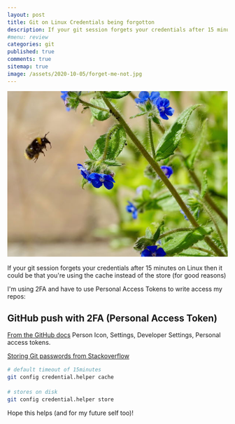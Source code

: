 ```yaml
---
layout: post
title: Git on Linux Credentials being forgotton 
description: If your git session forgets your credentials after 15 minutes on Linux then it could be that you're using the cache instead of the store (for good reasons)
#menu: review
categories: git 
published: true 
comments: true     
sitemap: true
image: /assets/2020-10-05/forget-me-not.jpg
---
```


<!-- [![alt text](/assets/2020-07-22/donut.jpg "Photo by @acreativegangster from Unsplash"){:width="600px"}](https://unsplash.com/@acreativegangster) -->

<!-- ![alt text](/assets/2020-10-05/forget-me-not.jpg "Forget me not"){:width="600px"} -->
[![alt text](/assets/2020-10-05/forget-me-not.jpg "Forget me not photo by Belinda Fewings")](https://unsplash.com/@bel2000a)

If your git session forgets your credentials after 15 minutes on Linux then it could be that you're using the cache instead of the store (for good reasons)

I'm using 2FA and have to use Personal Access Tokens to write access my repos:

## GitHub push with 2FA (Personal Access Token)

[From the GitHub docs](https://docs.github.com/en/free-pro-team@latest/github/authenticating-to-github/creating-a-personal-access-token) Person Icon, Settings, Developer Settings, Personal access tokens.

[Storing Git passwords from Stackoverflow](https://stackoverflow.com/questions/5343068/is-there-a-way-to-cache-github-credentials-for-pushing-commits)

```bash
# default timeout of 15minutes
git config credential.helper cache

# stores on disk
git config credential.helper store
```

Hope this helps (and for my future self too)!
